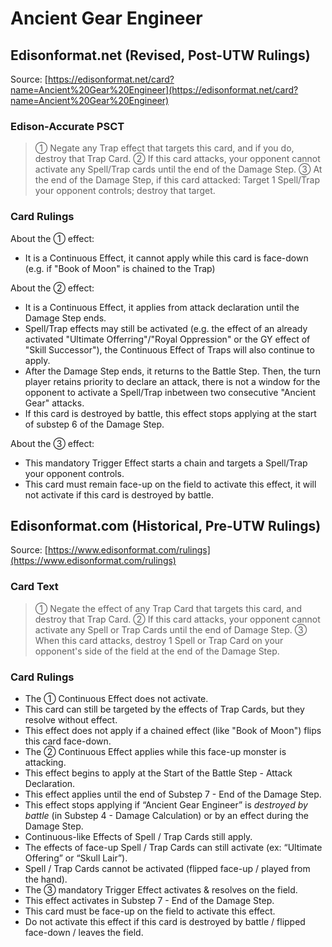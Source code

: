 # Ancient Gear Engineer

## Edisonformat.net (Revised, Post-UTW Rulings)

Source: [https://edisonformat.net/card?name=Ancient%20Gear%20Engineer](https://edisonformat.net/card?name=Ancient%20Gear%20Engineer)

### Edison-Accurate PSCT

> ① Negate any Trap effect that targets this card, and if you do, destroy that Trap Card.
> ② If this card attacks, your opponent cannot activate any Spell/Trap cards until the end of the Damage Step.
> ③ At the end of the Damage Step, if this card attacked: Target 1 Spell/Trap your opponent controls; destroy that target.

### Card Rulings

About the ① effect:
*   It is a Continuous Effect, it cannot apply while this card is face-down (e.g. if "Book of Moon" is chained to the Trap)

About the ② effect:
*   It is a Continuous Effect, it applies from attack declaration until the Damage Step ends.
*   Spell/Trap effects may still be activated (e.g. the effect of an already activated "Ultimate Offerring"/"Royal Oppression" or the GY effect of "Skill Successor"), the Continuous Effect of Traps will also continue to apply.
*   After the Damage Step ends, it returns to the Battle Step. Then, the turn player retains priority to declare an attack, there is not a window for the opponent to activate a Spell/Trap inbetween two consecutive "Ancient Gear" attacks.
*   If this card is destroyed by battle, this effect stops applying at the start of substep 6 of the Damage Step.

About the ③ effect:
*   This mandatory Trigger Effect starts a chain and targets a Spell/Trap your opponent controls.
*   This card must remain face-up on the field to activate this effect, it will not activate if this card is destroyed by battle.


## Edisonformat.com (Historical, Pre-UTW Rulings)

Source: [https://www.edisonformat.com/rulings](https://www.edisonformat.com/rulings)

### Card Text

> ① Negate the effect of any Trap Card that targets this card, and destroy that Trap Card. ② If this card attacks, your opponent cannot activate any Spell or Trap Cards until the end of Damage Step. ③ When this card attacks, destroy 1 Spell or Trap Card on your opponent's side of the field at the end of the Damage Step.

### Card Rulings

*   The ① Continuous Effect does not activate.
*   This card can still be targeted by the effects of Trap Cards, but they resolve without effect.
*   This effect does not apply if a chained effect (like "Book of Moon") flips this card face-down.
*   The ② Continuous Effect applies while this face-up monster is attacking.
*   This effect begins to apply at the Start of the Battle Step - Attack Declaration.
*   This effect applies until the end of Substep 7 - End of the Damage Step.
*   This effect stops applying if “Ancient Gear Engineer” is _destroyed by battle_ (in Substep 4 - Damage Calculation) or by an effect during the Damage Step.
*   Continuous-like Effects of Spell / Trap Cards still apply.
*   The effects of face-up Spell / Trap Cards can still activate (ex: “Ultimate Offering” or “Skull Lair”).
*   Spell / Trap Cards cannot be activated (flipped face-up / played from the hand).
*   The ③ mandatory Trigger Effect activates & resolves on the field.
*   This effect activates in Substep 7 - End of the Damage Step.
*   This card must be face-up on the field to activate this effect.
*   Do not activate this effect if this card is destroyed by battle / flipped face-down / leaves the field.



